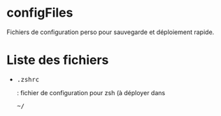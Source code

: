 # configFiles
Fichiers de configuration perso pour sauvegarde et déploiement rapide.

# Liste des fichiers
* <pre>.zshrc</pre> : fichier de configuration pour zsh (à déployer dans <pre>~/</pre>
